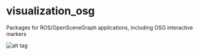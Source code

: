 visualization_osg
=================

Packages for ROS/OpenSceneGraph applications, including OSG interactive markers

![alt tag](http://www.ros.org/wiki/osg_interactive_markers?action=AttachFile&do=get&target=osg_interactive_markers.png)
